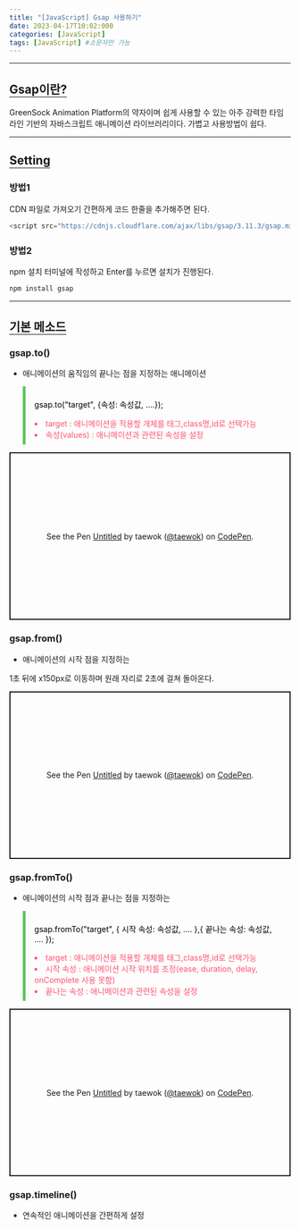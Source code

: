 ```yaml
---
title: "[JavaScript] Gsap 사용하기"
date: 2023-04-17T10:02:000
categories: [JavaScript]
tags: [JavaScript] #소문자만 가능
---
```


---

## <b style="border-bottom:2px solid gray">Gsap이란?</b>

<p>GreenSock Animation Platform의 약자이며 쉽게 사용할 수 있는 아주 강력한 타임라인 기반의 자바스크립트 애니메이션 라이브러리이다. 가볍고 사용방법이 쉽다.</p>

---

## <b style="border-bottom:2px solid gray">Setting</b>

### <b>방법1</b>

<p>CDN 파일로 가져오기 간편하게 코드 한줄을 추가해주면 된다.</p>

```js
<script src="https://cdnjs.cloudflare.com/ajax/libs/gsap/3.11.3/gsap.min.js"></script>
```

### <b>방법2</b>

<p>npm 설치 터미널에 작성하고 Enter를 누르면 설치가 진행된다.</p>

```js
npm install gsap
```

---

## <b style="border-bottom:2px solid gray">기본 메소드</b>

### <b>gsap.to()</b>
- 애니메이션의 움직임의 끝나는 점을 지정하는 애니메이션

<blockquote style="color:black; padding: 0.5rem 1rem; border-left: 5px solid #5cc55b;">
    <p>gsap.to("target", {속성: 속성값, ....});</p>
    <li style="color:#ff526f">target : 애니메이션을 적용할 개체를 태그,class명,id로 선택가능</li>
    <li style="color:#ff526f">속성(values) : 애니메이션과 관련된 속성을 설정</li>
</blockquote>

<p class="codepen" data-height="300" data-default-tab="js,result" data-slug-hash="XWxKJLg" data-user="taewok" style="height: 300px; box-sizing: border-box; display: flex; align-items: center; justify-content: center; border: 2px solid; margin: 1em 0; padding: 1em;">
  <span>See the Pen <a href="https://codepen.io/taewok/pen/XWxKJLg">
  Untitled</a> by taewok (<a href="https://codepen.io/taewok">@taewok</a>)
  on <a href="https://codepen.io">CodePen</a>.</span>
</p>
<script async src="https://cpwebassets.codepen.io/assets/embed/ei.js"></script>

### <b>gsap.from()</b>
- 애니메이션의 시작 점을 지정하는

<p>1초 뒤에 x150px로 이동하며 원래 자리로 2초에 걸쳐 돌아온다. </p>

<p class="codepen" data-height="300" data-default-tab="js,result" data-slug-hash="XWxKJLg" data-user="taewok" style="height: 300px; box-sizing: border-box; display: flex; align-items: center; justify-content: center; border: 2px solid; margin: 1em 0; padding: 1em;">
  <span>See the Pen <a href="https://codepen.io/taewok/pen/XWxKJLg">
  Untitled</a> by taewok (<a href="https://codepen.io/taewok">@taewok</a>)
  on <a href="https://codepen.io">CodePen</a>.</span>
</p>
<script async src="https://cpwebassets.codepen.io/assets/embed/ei.js"></script>

### <b>gsap.fromTo()</b>
- 애니메이션의 시작 점과 끝나는 점을 지정하는 

<blockquote style="color:black; padding: 0.5rem 1rem; border-left: 5px solid #5cc55b;">
    <p>gsap.fromTo("target", { 시작 속성: 속성값, .... },{ 끝나는 속성: 속성값, .... });</p>
    <li style="color:#ff526f">target : 애니메이션을 적용할 개체를 태그,class명,id로 선택가능</li>
    <li style="color:#ff526f">시작 속성 : 애니메이션 시작 위치를 조정(ease, duration, delay, onComplete 사용 못함)</li>
    <li style="color:#ff526f">끝나는 속성 : 애니메이션과 관련된 속성을 설정</li>
</blockquote>

<p class="codepen" data-height="300" data-default-tab="js,result" data-slug-hash="XWxKJLg" data-user="taewok" style="height: 300px; box-sizing: border-box; display: flex; align-items: center; justify-content: center; border: 2px solid; margin: 1em 0; padding: 1em;">
  <span>See the Pen <a href="https://codepen.io/taewok/pen/XWxKJLg">
  Untitled</a> by taewok (<a href="https://codepen.io/taewok">@taewok</a>)
  on <a href="https://codepen.io">CodePen</a>.</span>
</p>
<script async src="https://cpwebassets.codepen.io/assets/embed/ei.js"></script>

### <b>gsap.timeline()</b>
- 연속적인 애니메이션을 간편하게 설정
